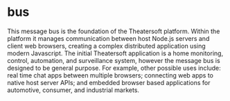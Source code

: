 # bus
This message bus is the foundation of the Theatersoft platform. Within the platform it manages communication between host Node.js servers and client web browsers, creating a complex distributed application using modern Javascript. The initial Theatersoft application is a home monitoring, control, automation, and surveillance system, however the message bus is designed to be general purpose. For example, other possible uses include: real time chat apps between multiple browsers; connecting web apps to native host server APIs; and embedded browser based applications for automotive, consumer, and industrial markets.
